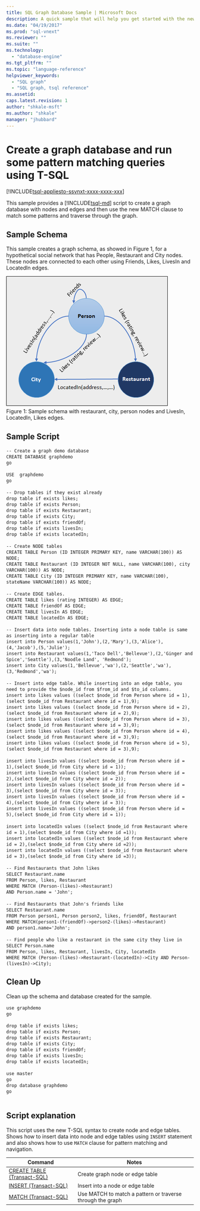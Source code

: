 ```yaml
---
title: SQL Graph Database Sample | Microsoft Docs
description: A quick sample that will help you get started with the new syntax introduced in SQL graph database. 
ms.date: "04/19/2017"
ms.prod: "sql-vnext"
ms.reviewer: ""
ms.suite: ""
ms.technology: 
  - "database-engine"
ms.tgt_pltfrm: ""
ms.topic: "language-reference"
helpviewer_keywords: 
  - "SQL graph"
  - "SQL graph, tsql reference"
ms.assetid: 
caps.latest.revision: 1
author: "shkale-msft"
ms.author: "shkale"
manager: "jhubbard"
---
```

# Create a graph database and run some pattern matching queries using T-SQL
[!INCLUDE[tsql-appliesto-ssvnxt-xxxx-xxxx-xxx](../../includes/tsql-appliesto-ssvnxt-xxxx-xxxx-xxx.md)]   


This sample provides a [!INCLUDE[tsql-md](../../includes/tsql-md.md)] script to create a graph database with nodes and edges and then use the new MATCH clause to match some patterns and traverse through the graph.  
 
## Sample Schema  
This sample creates a graph schema, as showed in Figure 1, for a hypothetical social network that has People, Restaurant and City nodes. These nodes are connected to each other using Friends, Likes, LivesIn and LocatedIn edges. 

![person-cities-restaurants-tables](../../relational-databases/graphs/media/person-cities-restaurants-tables.png "Sql graph database sample")  
Figure 1: Sample schema with restaurant, city, person nodes and LivesIn, LocatedIn, Likes edges.


## Sample Script
```
-- Create a graph demo database
CREATE DATABASE graphdemo
go

USE  graphdemo
go

-- Drop tables if they exist already
drop table if exists likes;
drop table if exists Person;
drop table if exists Restaurant;
drop table if exists City;
drop table if exists friendOf;
drop table if exists livesIn;
drop table if exists locatedIn;

-- Create NODE tables
CREATE TABLE Person (ID INTEGER PRIMARY KEY, name VARCHAR(100)) AS NODE;
CREATE TABLE Restaurant (ID INTEGER NOT NULL, name VARCHAR(100), city VARCHAR(100)) AS NODE;
CREATE TABLE City (ID INTEGER PRIMARY KEY, name VARCHAR(100), stateName VARCHAR(100)) AS NODE;

-- Create EDGE tables. 
CREATE TABLE likes (rating INTEGER) AS EDGE;
CREATE TABLE friendOf AS EDGE;
CREATE TABLE livesIn AS EDGE;
CREATE TABLE locatedIn AS EDGE;

-- Insert data into node tables. Inserting into a node table is same as inserting into a regular table
insert into Person values(1,'John'),(2,'Mary'),(3,'Alice'),(4,'Jacob'),(5,'Julie');
insert into Restaurant values(1,'Taco Dell','Bellevue'),(2,'Ginger and Spice','Seattle'),(3,'Noodle Land', 'Redmond');
insert into City values(1,'Bellevue','wa'),(2,'Seattle','wa'),(3,'Redmond','wa');

-- Insert into edge table. While inserting into an edge table, you need to provide the $node_id from $from_id and $to_id columns.
insert into likes values ((select $node_id from Person where id = 1), (select $node_id from Restaurant where id = 1),9);
insert into likes values ((select $node_id from Person where id = 2), (select $node_id from Restaurant where id = 2),9);
insert into likes values ((select $node_id from Person where id = 3), (select $node_id from Restaurant where id = 3),9);
insert into likes values ((select $node_id from Person where id = 4), (select $node_id from Restaurant where id = 3),9);
insert into likes values ((select $node_id from Person where id = 5), (select $node_id from Restaurant where id = 3),9);

insert into livesIn values ((select $node_id from Person where id = 1),(select $node_id from City where id = 1));
insert into livesIn values ((select $node_id from Person where id = 2),(select $node_id from City where id = 2));
insert into livesIn values ((select $node_id from Person where id = 3),(select $node_id from City where id = 3));
insert into livesIn values ((select $node_id from Person where id = 4),(select $node_id from City where id = 3));
insert into livesIn values ((select $node_id from Person where id = 5),(select $node_id from City where id = 1));

insert into locatedIn values ((select $node_id from Restaurant where id = 1),(select $node_id from City where id =1));
insert into locatedIn values ((select $node_id from Restaurant where id = 2),(select $node_id from City where id =2));
insert into locatedIn values ((select $node_id from Restaurant where id = 3),(select $node_id from City where id =3));

-- Find Restaurants that John likes
SELECT Restaurant.name
FROM Person, likes, Restaurant
WHERE MATCH (Person-(likes)->Restaurant)
AND Person.name = 'John';

-- Find Restaurants that John's friends like
SELECT Restaurant.name 
FROM Person person1, Person person2, likes, friendOf, Restaurant
WHERE MATCH(person1-(friendOf)->person2-(likes)->Restaurant)
AND person1.name='John';

-- Find people who like a restaurant in the same city they live in
SELECT Person.name
FROM Person, likes, Restaurant, livesIn, City, locatedIn
WHERE MATCH (Person-(likes)->Restaurant-(locatedIn)->City AND Person-(livesIn)->City);

```

## Clean Up  
Clean up the schema and database created for the sample.
```
use graphdemo
go

drop table if exists likes;
drop table if exists Person;
drop table if exists Restaurant;
drop table if exists City;
drop table if exists friendOf;
drop table if exists livesIn;
drop table if exists locatedIn;

use master
go
drop database graphdemo
go


```

## Script explanation  
This script uses the new T-SQL syntax to create node and edge tables. Shows how to insert data into node and edge tables using `INSERT` statement and also shows how to use `MATCH` clause for pattern matching and navigation.

|Command	|Notes
|---  |---  |
|[CREATE TABLE &#40;Transact-SQL&#41;](../../t-sql/statements/create-table-sql-graph.md)  |Create graph node or edge table  |
|[INSERT &#40;Transact-SQL&#41;](../../t-sql/statements/insert-sql-graph.md)  |Insert into a node or edge table  |
|[MATCH &#40;Transact-SQL&#41;](../../t-sql/statements/match-sql-graph.md)  |Use MATCH to match a pattern or traverse through the graph  |